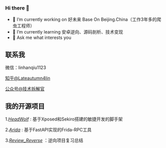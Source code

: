 ### Hi there 👋

<!--
**lateautumn4lin/lateautumn4lin** is a ✨ _special_ ✨ repository because its `README.md` (this file) appears on your GitHub profile.

Here are some ideas to get you started:

- 🔭 I’m currently working on ...
- 🌱 I’m currently learning ...
- 👯 I’m looking to collaborate on ...
- 🤔 I’m looking for help with ...
- 💬 Ask me about ...
- 📫 How to reach me: ...
- 😄 Pronouns: ...
- ⚡ Fun fact: ...
-->

- 🔭 I’m currently working on 好未来 Base On Beijing.China（工作3年多的爬虫工程师）
- 🌱 I’m currently learning 安卓逆向、源码剖析、技术变现
- 💬 Ask me what interests you

## 联系我

微信：linhanqiu1123

[知乎@Lateautumn4lin](https://www.zhihu.com/people/lateautunm)

[公众号@技术拆解官](https://cloudcrawler.club/)

## 我的开源项目

1.[*HeadWolf*](https://github.com/lateautumn4lin/headwolf) : 基于Xposed和Sekiro搭建的敏捷开发的脚手架

2.[*Arida*](https://github.com/lateautumn4lin/arida) : 基于FastAPI实现的Frida-RPC工具

3.[*Review_Reverse*](https://github.com/lateautumn4lin/Review_Reverse) ：逆向项目复习总结
